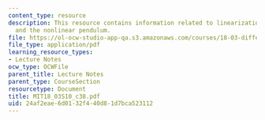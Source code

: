 ```yaml
---
content_type: resource
description: This resource contains information related to linearization near equilibria
  and the nonlinear pendulum.
file: https://ol-ocw-studio-app-qa.s3.amazonaws.com/courses/18-03-differential-equations-spring-2010/24af2eae6d0132f440d81d7bca523112_MIT18_03S10_c38.pdf
file_type: application/pdf
learning_resource_types:
- Lecture Notes
ocw_type: OCWFile
parent_title: Lecture Notes
parent_type: CourseSection
resourcetype: Document
title: MIT18_03S10_c38.pdf
uid: 24af2eae-6d01-32f4-40d8-1d7bca523112
---
```

